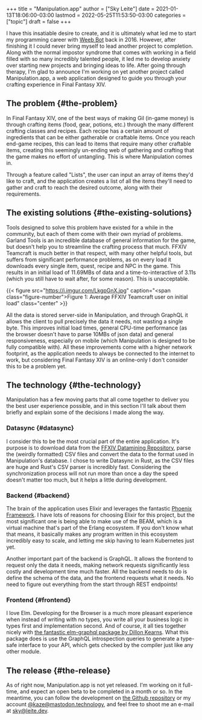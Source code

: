 +++
title = "Manipulation.app"
author = ["Sky Leite"]
date = 2021-01-13T18:06:00-03:00
lastmod = 2022-05-25T11:53:50-03:00
categories = ["topic"]
draft = false
+++

I have this insatiable desire to create, and it is ultimately what led me to start my programming career with [Weeb Bot](https://github.com/SkyLeiteF/WeebBot-v2) back in 2016. However, after finishing it I could never bring myself to lead another project to completion. Along with the normal impostor syndrome that comes with working in a field filled with so many incredibly talented people, it led me to develop anxiety over starting new projects and bringing ideas to life. After going through therapy, I'm glad to announce I'm working on yet another project called Manipulation.app, a web application designed to guide you through your crafting experience in Final Fantasy XIV.


## The problem {#the-problem}

In Final Fantasy XIV, one of the best ways of making Gil (in-game money) is through crafting items (food, gear, potions, etc.) through the many different crafting classes and recipes. Each recipe has a certain amount of ingredients that can be either gatherable or craftable items. Once you reach end-game recipes, this can lead to items that require many other craftable items, creating this seemingly un-ending web of gathering and crafting that the game makes no effort of untangling. This is where Manipulation comes in.

Through a feature called "Lists", the user can input an array of items they'd like to craft, and the application creates a list of all the items they'll need to gather and craft to reach the desired outcome, along with their requirements.


## The existing solutions {#the-existing-solutions}

Tools designed to solve this problem have existed for a while in the community, but each of them come with their own myriad of problems. Garland Tools is an incredible database of general information for the game, but doesn't help you to streamline the crafting process that much. FFXIV Teamcraft is much better in that respect, with many other helpful tools, but suffers from significant performance problems, as on every load it downloads every single item, quest, recipe and NPC in the game. This results in an initial load of 11.69MBs of data and a time-to-interactive of 3.11s (which you still have to wait after, for some reason). This is unacceptable.

{{< figure src="https://i.imgur.com/LkgpGnX.jpg" caption="<span class=\"figure-number\">Figure 1: </span>Average FFXIV Teamcraft user on initial load" class="center" >}}

All the data is stored server-side in Manipulation, and through GraphQL it allows the client to pull precisely the data it needs, not wasting a single byte. This improves initial load times, general CPU-time performance (as the browser doesn't have to parse 10MBs of json data) and general responsiveness, especially on mobile (which Manipulation is designed to be fully compatible with). All these improvements come with a higher network footprint, as the application needs to always be connected to the internet to work, but considering Final Fantasy XIV is an online-only I don't consider this to be a problem yet.


## The technology {#the-technology}

Manipulation has a few moving parts that all come together to deliver you the best user experience possible, and in this section I'll talk about them briefly and explain some of the decisions I made along the way.


### Datasync {#datasync}

I consider this to be the most crucial part of the entire application. It's purpose is to download data from the [FFXIV Datamining Repository](https://github.com/xivapi/ffxiv-datamining), parse the (weirdly formatted) CSV files and convert the data to the format used in Manipulation's database. I chose to write Datasync in Rust, as the CSV files are huge and Rust's CSV parser is incredibly fast. Considering the synchronization process will not run more than once a day the speed doesn't matter too much, but it helps a little during development.


### Backend {#backend}

The brain of the application uses Elixir and leverages the fantastic [Phoenix Framework](https://www.phoenixframework.org/). I have lots of reasons for choosing Elixir for this project, but the most significant one is being able to make use of the BEAM, which is a virtual machine that's part of the Erlang ecosystem. If you don't know what that means, it basically makes any program written in this ecosystem incredibly easy to scale, and letting me skip having to learn Kubernetes just yet.

Another important part of the backend is GraphQL. It allows the frontend to request only the data it needs, making network requests significantly less costly and development time much faster. All the backend needs to do is define the schema of the data, and the frontend requests what it needs. No need to figure out everything from the start through REST endpoints!


### Frontend {#frontend}

I love Elm. Developing for the Browser is a much more pleasant experience when instead of writing with no types, you write all your business logic in types first and implementation second. And of course, it all ties together nicely with [the fantastic elm-graphql package by Dillon Kearns](https://package.elm-lang.org/packages/dillonkearns/elm-graphql/latest/). What this package does is use the GraphQL introspection queries to generate a type-safe interface to your API, which gets checked by the compiler just like any other module.


## The release {#the-release}

As of right now, Manipulation.app is not yet released. I'm working on it full-time, and expect an open beta to be completed in a month or so. In the meantime, you can follow the development on [the Github repository](https://github.com/skyleite/craftup) or my account [@kaze@mastodon.technology](https://mastodon.technology/@kaze), and feel free to shoot me an e-mail at [sky@leite.dev](mailto:sky@leite.dev).
